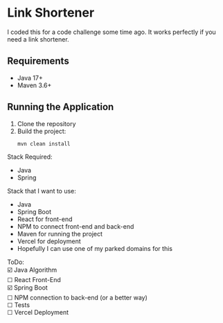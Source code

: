 # Link Shortener

I coded this for a code challenge some time ago. It works perfectly if you need a link shortener.

## Requirements
- Java 17+
- Maven 3.6+

## Running the Application

1. Clone the repository
2. Build the project:
   ```bash
   mvn clean install

Stack Required:
- Java 
- Spring

Stack that I want to use:
- Java
- Spring Boot
- React for front-end
- NPM to connect front-end and back-end
- Maven for running the project
- Vercel for deployment
- Hopefully I can use one of my parked domains for this

ToDo: </br>
☑️ Java Algorithm </br>
☐ React Front-End </br>
☑️ Spring Boot </br>
☐ NPM connection to back-end (or a better way) </br>
☐ Tests </br>
☐ Vercel Deployment </br>


